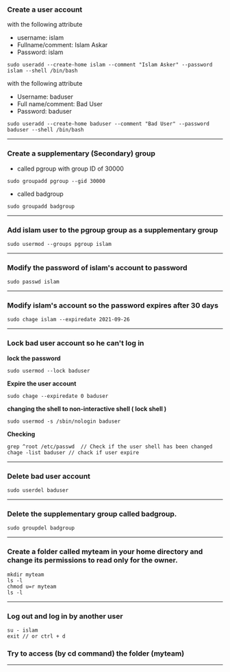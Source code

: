 

### Create a user account 
with the following attribute
  - username: islam
  - Fullname/comment: Islam Askar
  - Password: islam
  
  ```
  sudo useradd --create-home islam --comment "Islam Asker" --password islam --shell /bin/bash
  ```
  with the following attribute 
  
  - Username: baduser 
  - Full name/comment: Bad User 
  - Password: baduser 

  
  ```
  sudo useradd --create-home baduser --comment "Bad User" --password baduser --shell /bin/bash
  ```
  
-------------------  
### Create a supplementary (Secondary) group
* called pgroup with group ID of 30000

```
sudo groupadd pgroup --gid 30000
```

* called badgroup

```
sudo groupadd badgroup 
```

--------------------
### Add islam user to the pgroup group as a supplementary group

```
sudo usermod --groups pgroup islam  
```
--------------------
### Modify the password of islam's account to password

```
sudo passwd islam
```
--------------------
### Modify islam's account so the password expires after 30 days

```
sudo chage islam --expiredate 2021-09-26
```
--------------------
###  Lock bad user account so he can't log in

**lock the password** 
```
sudo usermod --lock baduser 
```
**Expire the user account**
```
sudo chage --expiredate 0 baduser 
```
**changing the shell to  non-interactive shell ( lock shell )**

```
sudo usermod -s /sbin/nologin baduser
```

**Checking**
```
grep ^root /etc/passwd  // Check if the user shell has been changed 
chage -list baduser // chack if user expire 
```

--------------------


### Delete bad user account

```
sudo userdel baduser 
```
--------------------

### Delete the supplementary group called badgroup.
```
sudo groupdel badgroup 
```
--------------------

### Create a folder called myteam in your home directory and change its permissions to read only for the owner.
```
mkdir myteam
ls -l 
chmod u=r myteam 
ls -l 
```

--------------------

### Log out and log in by another user

```
su - islam
exit // or ctrl + d 
```

### Try to access (by cd command) the folder (myteam)
--------------------
